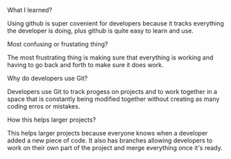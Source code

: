 
What I learned?

Using github is super covenient for developers because it tracks everything the developer is doing, plus github is quite easy to learn and use.

Most confusing or frustating thing?

The most frustrating thing is making sure that everything is working and having to go back and forth to make sure it does work.

Why do developers use Git?

Developers use Git to track progess on projects and to work together in a space that is constantly being modified together without creating as many coding erros or mistakes.

How this helps larger projects?

This helps larger projects because everyone knows when a developer added a new piece of code. It also has branches allowing developers to work on their own part of the project and merge everything once it's ready. 
